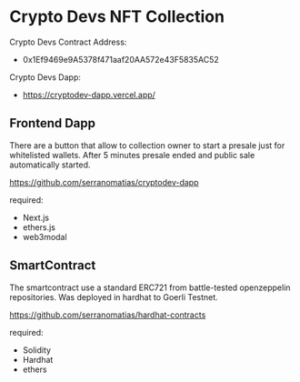 # Crypto Devs NFT Collection

Crypto Devs Contract Address: 
- 0x1Ef9469e9A5378f471aaf20AA572e43F5835AC52

Crypto Devs Dapp: 
- https://cryptodev-dapp.vercel.app/


## Frontend Dapp 

There are a button that allow to collection owner to start a presale just for whitelisted wallets. After 5 minutes presale ended and public sale automatically started.

https://github.com/serranomatias/cryptodev-dapp

required:
- Next.js
- ethers.js
- web3modal

## SmartContract

The smartcontract use a standard ERC721 from battle-tested openzeppelin repositories. Was deployed in hardhat to Goerli Testnet.

https://github.com/serranomatias/hardhat-contracts

required:
- Solidity
- Hardhat
- ethers
